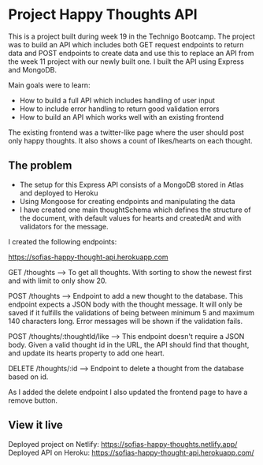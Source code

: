 # Project Happy Thoughts API
This is a project built during week 19 in the Technigo Bootcamp. 
The project was to build an API which includes both GET request endpoints to return data and POST endpoints to create data and use this to replace an API from the week 11 project with our newly built one. I built the API using Express and MongoDB. 

Main goals were to learn: 
- How to build a full API which includes handling of user input
- How to include error handling to return good validation errors
- How to build an API which works well with an existing frontend

The existing frontend was a twitter-like page where the user should post only happy thoughts. It also shows a count of likes/hearts on each thought. 

## The problem
- The setup for this Express API consists of a MongoDB stored in Atlas and deployed to Heroku 
- Using Mongoose for creating endpoints and manipulating the data 
- I have created one main thoughtSchema which defines the structure of the document, with default values for hearts and createdAt and with validators for the message.

I created the following endpoints:

https://sofias-happy-thought-api.herokuapp.com

GET /thoughts
--> To get all thoughts. With sorting to show the newest first and with limit to only show 20. 

POST /thoughts
--> Endpoint to add a new thought to the database. This endpoint expects a JSON body with the thought message.
It will only be saved if it fulfills the validations of being between minimum 5 and maximum 140 characters long. Error messages will be shown if the validation fails.

POST /thoughts/:thoughtId/like
--> This endpoint doesn't require a JSON body. Given a valid thought id in the URL, the API should find that thought, and update its hearts property to add one heart. 

DELETE /thoughts/:id
--> Endpoint to delete a thought from the database based on id.

As I added the delete endpoint I also updated the frontend page to have a remove button.

## View it live

Deployed project on Netlify: https://sofias-happy-thoughts.netlify.app/
Deployed API on Heroku: https://sofias-happy-thought-api.herokuapp.com/
